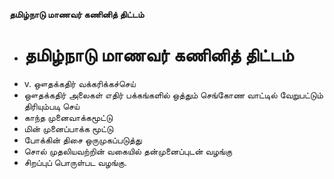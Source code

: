 **தமிழ்நாடு மாணவர் கணினித் திட்டம்**
- # தமிழ்நாடு மாணவர் கணினித் திட்டம்
- v. ஔதக்கதிர் வக்கரிக்கச்செய்
- ஔதக்கதிர் அலைகள் எதிர் பக்கங்களில் ஒத்தும் செங்கோண வாட்டில் வேறுபட்டும் திரியும்படி செய்
- காந்த முனைவாக்கமூட்டு
- மின் முனைப்பாக்க மூட்டு
- போக்கின் திசை ஒருமுகப்படுத்து
- சொல் முதலியவற்றின் வகையில் தன்முனைப்புடன் வழங்கு
- சிறப்புப் பொருள்பட வழங்கு.


